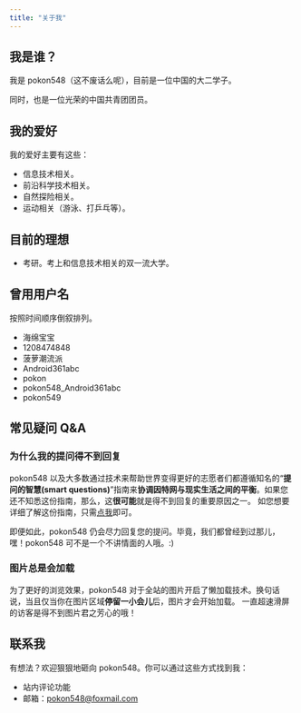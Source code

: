 ```yaml
---
title: "关于我"
---
```

## [](#我是谁？ "我是谁？")我是谁？

我是 pokon548（这不废话么呢），目前是一位中国的大二学子。

同时，也是一位光荣的中国共青团团员。

## [](#我的爱好 "我的爱好")我的爱好

我的爱好主要有这些：

*   信息技术相关。
*   前沿科学技术相关。
*   自然探险相关。
*   运动相关（游泳、打乒乓等）。

## [](#目前的理想 "目前的理想")目前的理想

*   考研。考上和信息技术相关的双一流大学。

## [](#曾用用户名 "曾用用户名")曾用用户名

按照时间顺序倒叙排列。

*   海绵宝宝
*   1208474848
*   菠萝潮流派
*   Android361abc
*   pokon
*   pokon548_Android361abc
*   pokon549

## [](#常见疑问-Q-amp-A "常见疑问 Q&amp;A")常见疑问 Q&amp;A

### [](#为什么我的提问得不到回复 "为什么我的提问得不到回复")为什么我的提问得不到回复

pokon548 以及大多数通过技术来帮助世界变得更好的志愿者们都遵循知名的“**提问的智慧(smart questions)**”指南来**协调因特网与现实生活之间的平衡**。如果您还不知悉这份指南，那么，这**很可能**就是得不到回复的重要原因之一。
如您想要详细了解这份指南，只需[点我](/how2ask/)即可。

即便如此，pokon548 仍会尽力回复您的提问。毕竟，我们都曾经到过那儿，嘿！pokon548 可不是一个不讲情面的人哦。:)

### [](#图片总是会加载 "图片总是会加载")图片总是会加载

为了更好的浏览效果，pokon548 对于全站的图片开启了懒加载技术。换句话说，当且仅当你在图片区域**停留一小会儿**后，图片才会开始加载。
一直超速滑屏的访客是得不到图片君之芳心的哦！

## [](#联系我 "联系我")联系我

有想法？欢迎狠狠地砸向 pokon548。你可以通过这些方式找到我：

*   站内评论功能
*   邮箱：[pokon548@foxmail.com](mailto:pokon548@foxmail.com)

